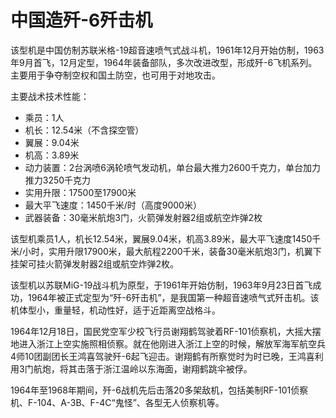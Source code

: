 # 中国造歼-6歼击机
 
该型机是中国仿制苏联米格-19超音速喷气式战斗机，1961年12月开始仿制，1963年9月首飞，12月定型，1964年装备部队，多次改进改型，形成歼-6飞机系列。主要用于争夺制空权和国土防空，也可用于对地攻击。

主要战术技术性能：

- 乘员：1人
- 机长：12.54米（不含探空管）
- 翼展：9.04米
- 机高：3.89米
- 动力装置：2台涡喷6涡轮喷气发动机，单台最大推力2600千克力，单台加力推力3250千克力
- 实用升限：17500至17900米
- 最大平飞速度：1450千米/时（高度9000米）
- 武器装备：30毫米航炮3门，火箭弹发射器2组或航空炸弹2枚


该型机乘员1人，机长12.54米，翼展9.04米，机高3.89米，最大平飞速度1450千米/小时，实用升限17900米，最大航程2200千米，装备30毫米航炮3门，机翼下挂架可挂火箭弹发射器2组或航空炸弹2枚。

该型机以苏联MiG-19战斗机为原型，于1961年开始仿制，1963年9月23日首飞成功，1964年被正式定型为“歼-6歼击机”，是我国第一种超音速喷气式歼击机。该机体型小，重量轻，机动性好，适于近距离空战格斗。

1964年12月18日，国民党空军少校飞行员谢翔鹤驾驶着RF-101侦察机，大摇大摆地进入浙江上空实施照相侦察。就在他刚进入浙江上空的时候，解放军海军航空兵4师10团副团长王鸿喜驾驶歼-6起飞迎击。谢翔鹤有所察觉时为时已晚，王鸿喜利用3门航炮，将其击落于浙江温岭以东海面，谢翔鹤跳伞被俘。

1964年至1968年期间，歼-6战机先后击落20多架敌机，包括美制RF-101侦察机、F-104、A-3B、F-4C“鬼怪”、各型无人侦察机等。